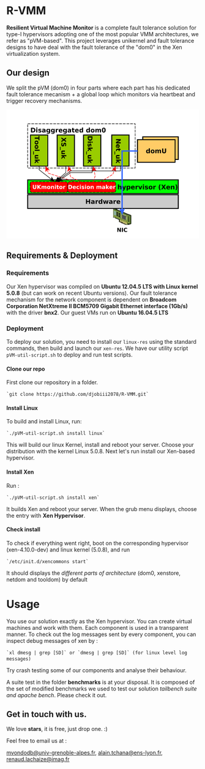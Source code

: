 # R-VMM
**Resilient Virtual Machine Monitor** is a complete fault tolerance solution for type-I hypervisors adopting one of the most popular VMM architectures, we refer as "pVM-based". This project leverages unikernel and fault tolerance designs to have deal with the fault tolerance of the "dom0" in the Xen virtualization system.

## Our design

We split the pVM (dom0) in four parts where each part has his dedicated fault tolerance mecanism + a global loop which monitors via heartbeat and trigger recovery mechanisms.  

![Overall-Architecture](fig/xdesign.png)

## Requirements & Deployment

### Requirements

Our Xen hypervisor was compiled on **Ubuntu 12.04.5 LTS with Linux kernel 5.0.8** (but can work on recent Ubuntu versions). 
Our fault tolerance mechanism for the network component is dependent on **Broadcom Corporation NetXtreme II BCM5709
Gigabit Ethernet interface (1Gb/s)** with the driver **bnx2**. Our guest VMs run on **Ubuntu 16.04.5 LTS** 

### Deployment 

To deploy our solution, you need to install our `linux-res` using the standard commands, then build and launch our `xen-res`. 
We have our utility script `pVM-util-script.sh` to deploy and run test scripts. 

#### Clone our repo

First clone our repository in a folder.
	
	`git clone https://github.com/djobiii2078/R-VMM.git`

#### Install Linux

To build and install Linux, run:

	`./pVM-util-script.sh install linux`

This will build our linux Kernel, install and reboot your server. Choose your distribution with the kernel Linux 5.0.8.
Next let's run install our Xen-based hypervisor.

#### Install Xen

Run : 

	`./pVM-util-script.sh install xen`

It builds Xen and reboot your server. When the grub menu displays, choose the entry with **Xen Hypervisor**.

#### Check install

To check if everything went right, boot on the corresponding hypervisor (xen-4.10.0-dev) and linux kernel (5.0.8), and run 

	`/etc/init.d/xencommons start`

It should displays the *different parts of architecture* (dom0, xenstore, netdom and tooldom) by default

# Usage

You use our solution exactly as the Xen hypervisor. You can create virtual machines and work with them. 
Each component is used in a transparent manner. To check out the log messages sent by every component, you can inspect debug messages of xen by : 

	`xl dmesg | grep [SD]` or `dmesg | grep [SD]` (for linux level log messages)


Try crash testing some of our components and analyse their behaviour.

A suite test in the folder **benchmarks** is at your disposal. It is composed of the set of modified benchmarks we used to test our solution *tailbench suite and apache bench*. Please check it out. 

## Get in touch with us.

We love **stars**, it is free, just drop one. :)

Feel free to email us at : 

mvondodb@univ-grenoble-alpes.fr, alain.tchana@ens-lyon.fr, renaud.lachaize@imag.fr 
